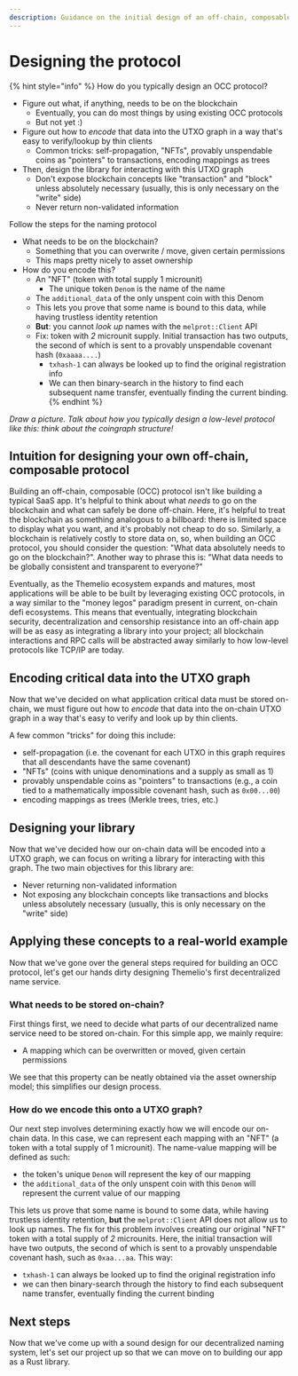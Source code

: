 ```yaml
---
description: Guidance on the initial design of an off-chain, composable protocol.
---
```


# Designing the protocol

{% hint style="info" %}
How do you typically design an OCC protocol?

* Figure out what, if anything, needs to be on the blockchain
  * Eventually, you can do most things by using existing OCC protocols
  * But not yet :)
* Figure out how to _encode_ that data into the UTXO graph in a way that's easy to verify/lookup by thin clients
  * Common tricks: self-propagation, "NFTs", provably unspendable coins as "pointers" to transactions, encoding mappings as trees
* Then, design the library for interacting with this UTXO graph
  * Don't expose blockchain concepts like "transaction" and "block" unless absolutely necessary (usually, this is only necessary on the "write" side)
  * Never return non-validated information

Follow the steps for the naming protocol

* What needs to be on the blockchain?
  * Something that you can overwrite / move, given certain permissions
  * This maps pretty nicely to asset ownership
* How do you encode this?
  * An "NFT" (token with total supply 1 microunit)
    * The unique token `Denom` is the name of the name
  * The `additional_data` of the only unspent coin with this Denom
  * This lets you prove that some name is bound to this data, while having trustless identity retention
  * **But**: you cannot _look up_ names with the `melprot::Client` API
  * Fix: token with _2_ microunit supply. Initial transaction has two outputs, the second of which is sent to a provably unspendable covenant hash (`0xaaaa....`)
    * `txhash-1` can always be looked up to find the original registration info
    * We can then binary-search in the history to find each subsequent name transfer, eventually finding the current binding.
{% endhint %}

_Draw a picture. Talk about how you typically design a low-level protocol like this: think about the coingraph structure!_



## Intuition for designing your own off-chain, composable protocol

Building an off-chain, composable (OCC) protocol isn't like building a typical SaaS app. It's helpful to think about what _needs_ to go on the blockchain and what can safely be done off-chain. Here, it's helpful to treat the blockchain as something analogous to a billboard: there is limited space to display what you want, and it's probably not cheap to do so. Similarly, a blockchain is relatively costly to store data on, so, when building an OCC protocol, you should consider the question: "What data absolutely needs to go on the blockchain?". Another way to phrase this is: "What data needs to be globally consistent and transparent to everyone?"

Eventually, as the Themelio ecosystem expands and matures, most applications will be able to be built by leveraging existing OCC protocols, in a way similar to the "money legos" paradigm present in current, on-chain defi ecosystems. This means that eventually, integrating blockchain security, decentralization and censorship resistance into an off-chain app will be as easy as integrating a library into your project; all blockchain interactions and RPC calls will be abstracted away similarly to how low-level protocols like TCP/IP are today.

## Encoding critical data into the UTXO graph

Now that we've decided on what application critical data must be stored on-chain, we must figure out how to _encode_ that data into the on-chain UTXO graph in a way that's easy to verify and look up by thin clients.

A few common "tricks" for doing this include:

* self-propagation (i.e. the covenant for each UTXO in this graph requires that all descendants have the same covenant)
* "NFTs" (coins with unique denominations and a supply as small as 1)
* provably unspendable coins as "pointers" to transactions (e.g., a coin tied to a mathematically impossible covenant hash, such as `0x00...00`)
* encoding mappings as trees (Merkle trees, tries, etc.)

## Designing your library

Now that we've decided how our on-chain data will be encoded into a UTXO graph, we can focus on writing a library for interacting with this graph. The two main objectives for this library are:

* Never returning non-validated information
* Not exposing any blockchain concepts like transactions and blocks unless absolutely necessary (usually, this is only necessary on the "write" side)

## Applying these concepts to a real-world example

Now that we've gone over the general steps required for building an OCC protocol, let's get our hands dirty designing Themelio's first decentralized name service.

### What needs to be stored on-chain?

First things first, we need to decide what parts of our decentralized name service need to be stored on-chain. For this simple app, we mainly require:

* A mapping which can be overwritten or moved, given certain permissions

We see that this property can be neatly obtained via the asset ownership model; this simplifies our design process.

### How do we encode this onto a UTXO graph?

Our next step involves determining exactly how we will encode our on-chain data. In this case, we can represent each mapping with an "NFT" (a token with a total supply of 1 microunit). The name-value mapping will be defined as such:

* the token's unique `Denom` will represent the key of our mapping
* the `additional_data` of the only unspent coin with this `Denom` will represent the current value of our mapping

This lets us prove that some name is bound to some data, while having trustless identity retention, **but** the `melprot::Client` API does not allow us to look up names. The fix for this problem involves creating our original "NFT" token with a total supply of _2_ microunits. Here, the initial transaction will have two outputs, the second of which is sent to a provably unspendable covenant hash, such as `0xaa...aa`. This way:

* `txhash-1` can always be looked up to find the original registration info
* we can then binary-search through the history to find each subsequent name transfer, eventually finding the current binding

## Next steps

Now that we've come up with a sound design for our decentralized naming system, let's set our project up so that we can move on to building our app as a Rust library.
